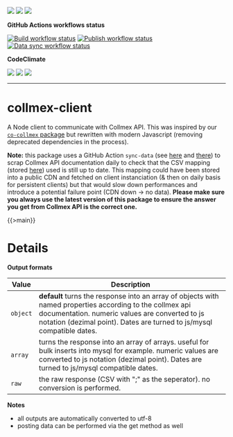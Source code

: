 ![](https://img.shields.io/github/package-json/v/kaskadi/collmex-client)
![](https://img.shields.io/badge/code--style-standard-blue)
![](https://img.shields.io/github/license/kaskadi/collmex-client?color=blue)

**GitHub Actions workflows status**

[![Build workflow status](https://img.shields.io/github/workflow/status/kaskadi/collmex-client/build?label=build&logo=mocha)](https://github.com/kaskadi/collmex-client/actions?query=workflow%3Abuild)
[![Publish workflow status](https://img.shields.io/github/workflow/status/kaskadi/collmex-client/publish?label=publish&logo=npm)](https://github.com/kaskadi/collmex-client/actions?query=workflow%3Apublish)
[![Data sync workflow status](https://img.shields.io/github/workflow/status/kaskadi/collmex-client/sync-data?label=sync-data&logo=github-actions)](https://github.com/kaskadi/collmex-client/actions?query=workflow%3Async-data)

**CodeClimate**

[![](https://img.shields.io/codeclimate/maintainability/kaskadi/collmex-client?label=maintainability&logo=Code%20Climate)](https://codeclimate.com/github/kaskadi/collmex-client)
[![](https://img.shields.io/codeclimate/tech-debt/kaskadi/collmex-client?label=technical%20debt&logo=Code%20Climate)](https://codeclimate.com/github/kaskadi/collmex-client)
[![](https://img.shields.io/codeclimate/coverage/kaskadi/collmex-client?label=test%20coverage&logo=Code%20Climate)](https://codeclimate.com/github/kaskadi/collmex-client)

****

# collmex-client

A Node client to communicate with Collmex API. This was inspired by our [`co-collmex` package](https://www.npmjs.com/package/co-collmex) but rewritten with modern Javascript (removing deprecated dependencies in the process).

**Note:** this package uses a GitHub Action `sync-data` (see [here](https://github.com/kaskadi/collmex-client/actions?query=workflow%3Async-data) and [there](./.github/workflows/sync-data.yml)) to scrap Collmex API documentation daily to check that the CSV mapping (stored [here](./data/satzarten.json)) used is still up to date. This mapping could have been stored into a public CDN and fetched on client instanciation (& then on daily basis for persistent clients) but that would slow down performances and introduce a potential failure point (CDN down -> no data). **Please make sure you always use the latest version of this package to ensure the answer you get from Collmex API is the correct one.**

{{>main}}

# Details

**Output formats <a name="output-formats"></a>**

| Value | Description |
| --- | --- |
| `object` | **default** turns the response into an array of objects with named properties according to the collmex api documentation. numeric values are converted to js notation (dezimal point). Dates are turned to js/mysql compatible dates.|
| `array` | turns the response into an array of arrays. useful for bulk inserts into mysql for example. numeric values are converted to js notation (dezimal point). Dates are turned to js/mysql compatible dates.|
| `raw` | the raw response (CSV with ";" as the seperator). no conversion is performed. |

**Notes**

- all outputs are automatically converted to utf-8
- posting data can be performed via the get method as well